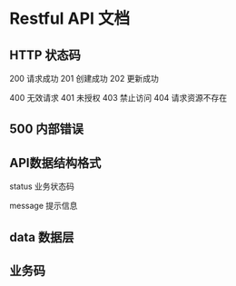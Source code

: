 Restful API 文档
================

HTTP 状态码
----------------------------------------------------------------------------
200 请求成功    201 创建成功    202 更新成功

400 无效请求    401 未授权      403 禁止访问    404 请求资源不存在

500 内部错误
----------------------------------------------------------------------------

API数据结构格式
----------------------------------------------------------------------------
status 业务状态码

message 提示信息

data 数据层
----------------------------------------------------------------------------

业务码
----------------------------------------------------------------------------
